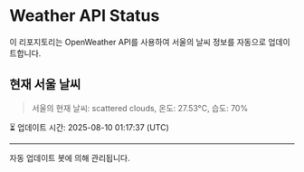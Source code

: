 
# Weather API Status

이 리포지토리는 OpenWeather API를 사용하여 서울의 날씨 정보를 자동으로 업데이트합니다.

## 현재 서울 날씨
> 서울의 현재 날씨: scattered clouds, 온도: 27.53°C, 습도: 70%

⏳ 업데이트 시간: 2025-08-10 01:17:37 (UTC)

---
자동 업데이트 봇에 의해 관리됩니다.
